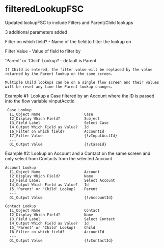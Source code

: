 # filteredLookupFSC
Updated lookupFSC to include Filters and Parent/Child lookups

3 additional parameters added

  Filter on which field? - Name of the field to filter the lookup on

  Filter Value - Value of field to filter by

  'Parent' or 'Child' Lookup? - default is Parent

    If Child is entered, the filter value will be replaced by the value returned by the Parent lookup on the same screen.

    Multiple Child lookups can be on a single flow screen and their values will be reset any time the Parent lookup changes.

 
 Example #1: Lookup a Case filtered by an Account where the ID is passed into the flow variable vInputAcctId
 
     Case Lookup
      I1_Object Name                    Case
      I2_Display Which Field?           Subject
      I3_Field Label                    Select Case
      I4_Output Which Field as Value?   Id
      I6_Filter on which field?         AccountId
      I7_Filter Value                   {!vInputAcctId}
      ---
      O1_Output Value                   {!vCaseId}
      
      
 Example #2: Lookup an Account and a Contact on the same screen and only select from Contacts from the selected Account
  
    Account Lookup
      I1_Object Name                    Account
      I2_Display Which Field?           Name
      I3_Field Label                    Select Account
      I4_Output Which Field as Value?   Id
      I5_'Parent' or 'Child' Lookup?    Parent
      ---
      O1_Output Value                   {!vAccountId}
      
    Contact Lookup
      I1_Object Name                    Contact
      I2_Display Which Field?           Name
      I3_Field Label                    Select Contact
      I4_Output Which Field as Value?   Id
      I5_'Parent' or 'Child' Lookup?    Child
      I6_Filter on which field?         AccountId
      ---
      O1_Output Value                   {!vContactId}      
